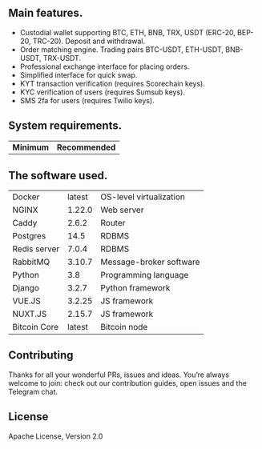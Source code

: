 <!-- <p align="center">
  <a href="https://polygant.net/opencex/" target="_blank">
    <img alt="OpenCEX Logo" width="500" src="https://github.com/Polygant/OpenCEX/blob/master/logo.png">
  </a>
</p>

<p align="center">
OpenCEX is a free and open source cryptocurrency exchange platform.<br>
Developed by <a href="https://polygant.net" target="_blank">Polygant</a>.  

<p align="center">
<a href="https://a.65.109.204.172.sslip.io" target="_blank">Live demo</a> | <a href="https://polygant.notion.site/OpenCEX-Help-Center-8cf8c842bde947c3818a615a88ceef9c" target="_blank">OpenCEX documentation</a> | <a href="https://t.me/opencex" target="_blank">Telegram chat</a>
</p> -->

## Main features.

-   Custodial wallet supporting BTC, ETH, BNB, TRX, USDT (ERC-20, BEP-20, TRC-20). Deposit and withdrawal.
-   Order matching engine. Trading pairs BTC-USDT, ETH-USDT, BNB-USDT, TRX-USDT.
-   Professional exchange interface for placing orders.    
-   Simplified interface for quick swap.
-   KYT transaction verification (requires Scorechain keys).
-   KYC verification of users (requires Sumsub keys).
-   SMS 2fa for users (requires Twilio keys).

## System requirements.

<table>
<tr>
<td><b>Minimum</b></td>
<td><b>Recommended</b></td>
</tr>
<tr> <!--
<td>CPU: 4 cores<br>RAM: 16 GB<br>Disks: 40 GB<br>OS: Ubuntu 22.04<br><br><a href="https://www.hetzner.com/cloud" target="_blank">https://www.hetzner.com/cloud</a></td>
<td>CPU: 8 cores<br>RAM: 64 Gb<br>Disks: 2x1Tb NVMe SSD<br>OS: Ubuntu 22.04<br><br><a href="https://www.hetzner.com/dedicated-rootserver/ax51-nvme" target="_blank">https://www.hetzner.com/dedicated-rootserver/ax51-nvme</a></td>
 -->
</tr>
</table>

## The software used.

<table>
<tr><td>Docker</td><td>latest</td><td>OS-level virtualization</td></tr>
<tr><td>NGINX</td><td>1.22.0</td><td>Web server</td></tr>
<tr><td>Caddy</td><td>2.6.2</td><td>Router</td></tr>
<tr><td>Postgres</td><td>14.5</td><td>RDBMS</td></tr>
<tr><td>Redis server</td><td>7.0.4</td><td>RDBMS</td></tr>
<tr><td>RabbitMQ</td><td>3.10.7</td><td>Message-broker software</td></tr>
<tr><td>Python</td><td>3.8</td><td>Programming language</td></tr>
<tr><td>Django</td><td>3.2.7</td><td>Python framework</td></tr>
<tr><td>VUE.JS</td><td>3.2.25</td><td>JS framework</td></tr>
<tr><td>NUXT.JS</td><td>2.15.7</td><td>JS framework</td></tr>
<tr><td>Bitcoin Core</td><td>latest</td><td>Bitcoin node</td></tr>
</table>
<!--
## Before installing:

-   Watch the installation video [https://youtu.be/c-WnQkvBwf0](https://youtu.be/c-WnQkvBwf0)
-   Order a virtual or physical server, not below the minimum requirements. You will need full access to this server (root). Shared hosting will not work.
-   Bind the IPv4 address you received when purchasing the server to your domain. If you don't have a domain yet, you can use [https://nip.io/](https://nip.io/) or [https://sslip.io/](https://sslip.io/).
-   Sign up for a Google account and get reCAPTCHA V2 keys (invisible). [https://www.google.com/recaptcha/](https://www.google.com/recaptcha/)
-   Get the SMTP server credentials for sending emails (any will do, i.e. [https://www.mailgun.com/](https://www.mailgun.com/)).
-   Register an Infura account ([https://infura.io/](https://infura.io/)) and create an API key + secret.
-   Register an Etherscan account ([https://etherscan.io/](https://etherscan.io/)) and create an API key.
-   You will need BTC, ETH addresses and BNB, TRX addresses(optional) to collect cryptocurrency deposits (cold addresses). If you don't have it yet, you can use any multi-currency wallet like Trust Wallet and generate BTC, ETH, BNB, TRX addresses.
-   OPTIONAL. For BNB и BEP-20 support you will need Bscscan credentials (https://bscscan.com/)
-   OPTIONAL. For TRX and TRC-20 support you will need Trondrid credentials (https://www.trongrid.io/)
-   OPTIONAL. For SMS verification you will need Twilio credentials ([https://twilio.com](https://twilio.com))
-   OPTIONAL. For KYT you need Scorechain credentials ([https://www.scorechain.com/](https://www.scorechain.com/))
-   OPTIONAL. For KYC you will need Sumsub credentials ([https://sumsub.com/](https://sumsub.com/))
    
-->
## Installation

You need to SSH into your server as root and run the following command:

    mkdir /app ; 
    cd /app/ || exit ; 
    git clone https://github.com/oip90/ImwtCEX.git ./deploy ;
    cd deploy ; 
    chmod +x opencex.sh ;
    ./opencex.sh 2>&1 | tee /tmp/install.txt

Installation time ~ 5 minutes.

If something goes wrong you can clean the installation and try again

    cd /app/opencex && docker compose down ; 
    rm -rf /app ;
    docker system prune -a

🥳 Congratulations, the exchange has been successfully installed!  
You can open it by your domain name.

**After installation, you need to download the file /app/openex/backend/save_to_self_and_delete.txt and delete it from the server.**

**Mind that BTC node will take up to 30 hours to fully sync. BTC transactions sent to user addresses in this period will be collected and credited only after a full sync.**
<!--
## Documentation
-   [OpenCEX Help Center](https://www.notion.so/polygant/OpenCEX-Help-Center-8cf8c842bde947c3818a615a88ceef9c)
-   [Admin panel Guide](https://docs.google.com/document/d/1VoBFEjzmGXzNHQYfvu8BYHvoSv9Sg73AV9wWGvsRJ04/edit#)

## Partners & Sponsors ❤️
Become a partner: [hello@polygant.net](mailto:hello@polygant.net)

## Community
Ask questions at the official community Telegram chat.
-->
## Contributing
Thanks for all your wonderful PRs, issues and ideas.
You’re always welcome to join: check out our contribution guides, open issues and the Telegram chat.
<!--
## Can I hire you guys?

OpenCEX was created and backed by Polygant, and is supported through all the years. You can request a consultation or order web and mobile development services by Polygant, just visit our site. 😎

Say hi: [hello@polygant.net](mailto:hello@polygant.net) . We will be happy to work with you!
-->
## License
Apache License, Version 2.0

